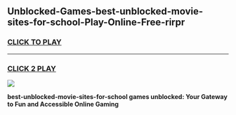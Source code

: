 
## Unblocked-Games-best-unblocked-movie-sites-for-school-Play-Online-Free-rirpr
<h3>
<a href="https://premium76.site?title=best-unblocked-movie-sites-for-school&ref=26A">CLICK TO PLAY</a></h3>
<hr>

<h3>
<a href="https://premium76.site?title=best-unblocked-movie-sites-for-school&ref=26A">CLICK 2 PLAY</a>
  
</h3>

<a href="https://premium76.site?title=best-unblocked-movie-sites-for-school&ref=26A"><img src="https://clearcache.store/games.png"></a>


**best-unblocked-movie-sites-for-school games unblocked: Your Gateway to Fun and Accessible Online Gaming**
